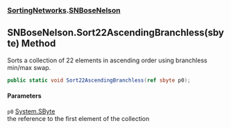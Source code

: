 ### [SortingNetworks](./SortingNetworks.md 'SortingNetworks').[SNBoseNelson](./SortingNetworks-SNBoseNelson.md 'SortingNetworks.SNBoseNelson')
## SNBoseNelson.Sort22AscendingBranchless(sbyte) Method
Sorts a collection of 22 elements in ascending order using branchless min/max swap.  
```csharp
public static void Sort22AscendingBranchless(ref sbyte p0);
```
#### Parameters
<a name='SortingNetworks-SNBoseNelson-Sort22AscendingBranchless(sbyte)-p0'></a>
`p0` [System.SByte](https://docs.microsoft.com/en-us/dotnet/api/System.SByte 'System.SByte')  
the reference to the first element of the collection  
  
